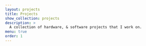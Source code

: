 ```yaml
---
layout: projects
title: Projects
show_collection: projects
description: >
  A collection of hardware, & software projects that I work on.
menu: true
order: 1
---
```

